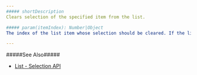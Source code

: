 ```yaml
---
##### shortDescription
Clears selection of the specified item from the list.

##### param(itemIndex): Number|Object
The index of the list item whose selection should be cleared. If the list is grouped, pass an object with the required group and item indexes, e.g., { group: 0, index: 0 }.

---
```

#####See Also#####
- [List - Selection API](/concepts/05%20Widgets/List/25%20Selection/05%20API.md '/Documentation/Guide/Widgets/List/Selection/#API')
